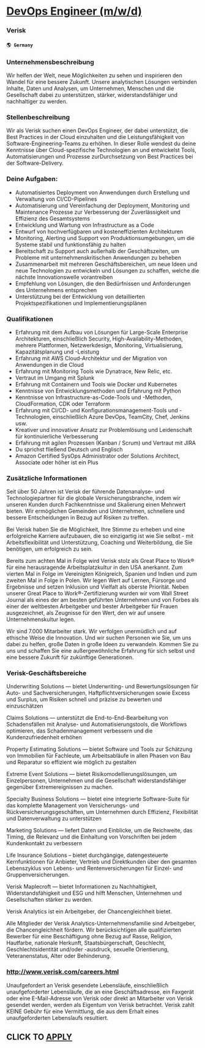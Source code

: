 # [DevOps Engineer (m/w/d)](https://www.remotewlb.com/apply/devops-engineer-m-w-d-55046)  
### Verisk  
#### `🌎 Germany`  

### Unternehmensbeschreibung

Wir helfen der Welt, neue Möglichkeiten zu sehen und inspirieren den Wandel für eine bessere Zukunft. Unsere analytischen Lösungen verbinden Inhalte, Daten und Analysen, um Unternehmen, Menschen und die Gesellschaft dabei zu unterstützen, stärker, widerstandsfähiger und nachhaltiger zu werden.

### Stellenbeschreibung

Wir als Verisk suchen einen DevOps Engineer, der dabei unterstützt, die Best Practices in der Cloud einzuhalten und die Leistungsfähigkeit von Software-Engineering-Teams zu erhöhen. In dieser Rolle wendest du deine Kenntnisse über Cloud-spezifische Technologien an und entwickelst Tools, Automatisierungen und Prozesse zurDurchsetzung von Best Practices bei der Software-Delivery.

### Deine Aufgaben:

  * Automatisiertes Deployment von Anwendungen durch Erstellung und Verwaltung von CI/CD-Pipelines
  * Automatisierung und Vereinfachung der Deployment, Monitoring und Maintenance Prozesse zur Verbesserung der Zuverlässigkeit und Effizienz des Gesamtsystems
  * Entwicklung und Wartung von Infrastructure as a Code
  * Entwurf von hochverfügbaren und kosteneffizienten Architekturen
  * Monitoring, Alerting und Support von Produktionsumgebungen, um die Systeme stabil und funktionsfähig zu halten
  * Bereitschaft zu Support auch außerhalb der Geschäftszeiten, um Probleme mit unternehmenskritischen Anwendungen zu beheben
  * Zusammenarbeit mit mehreren Geschäftsbereichen, um neue Ideen und neue Technologien zu entwickeln und Lösungen zu schaffen, welche die nächste Innovationswelle vorantreiben
  * Empfehlung von Lösungen, die den Bedürfnissen und Anforderungen des Unternehmens entsprechen
  * Unterstützung bei der Entwicklung von detaillierten Projektspezifikationen und Implementierungsplänen  

### Qualifikationen

  * Erfahrung mit dem Aufbau von Lösungen für Large-Scale Enterprise Architekturen, einschließlich Security, High-Availability-Methoden, mehrere Plattformen, Netzwerkdesign, Monitoring, Virtualisierung, Kapazitätsplanung und -Leistung
  * Erfahrung mit AWS Cloud-Architektur und der Migration von Anwendungen in die Cloud
  * Erfahrung mit Monitoring Tools wie Dynatrace, New Relic, etc.
  * Vertraut im Umgang mit Splunk
  * Erfahrung mit Containern und Tools wie Docker und Kubernetes
  * Kenntnisse von Entwicklungsmethoden und Erfahrung mit Python
  * Kenntnisse von Infrastructure-as-Code-Tools und -Methoden, CloudFormation, CDK oder Terraform
  * Erfahrung mit CI/CD- und Konfigurationsmanagement-Tools und -Technologien, einschließlich Azure DevOps, TeamCity, Chef, Jenkins usw.
  * Kreativer und innovativer Ansatz zur Problemlösung und Leidenschaft für kontinuierliche Verbesserung
  * Erfahrung mit agilen Prozessen (Kanban / Scrum) und Vertraut mit JIRA
  * Du sprichst fließend Deutsch und Englisch
  * Amazon Certified SysOps Administrator oder Solutions Architect, Associate oder höher ist ein Plus

### Zusätzliche Informationen

Seit über 50 Jahren ist Verisk der führende Datenanalyse- und Technologiepartner für die globale Versicherungsbranche, indem wir unseren Kunden durch Fachkenntnisse und Skalierung einen Mehrwert bieten. Wir ermöglichen Gemeinden und Unternehmen, schnellere und bessere Entscheidungen in Bezug auf Risiken zu treffen.

Bei Verisk haben Sie die Möglichkeit, Ihre Stimme zu erheben und eine erfolgreiche Karriere aufzubauen, die so einzigartig ist wie Sie selbst - mit Arbeitsflexibilität und Unterstützung, Coaching und Weiterbildung, die Sie benötigen, um erfolgreich zu sein.

Bereits zum achten Mal in Folge wird Verisk stolz als Great Place to Work® für eine herausragende Arbeitsplatzkultur in den USA anerkannt. Zum vierten Mal in Folge im Vereinigten Königreich, Spanien und Indien und zum zweiten Mal in Folge in Polen. Wir legen Wert auf Lernen, Fürsorge und Ergebnisse und setzen Inklusion und Vielfalt als oberste Priorität. Neben unserer Great Place to Work®-Zertifizierung wurden wir vom Wall Street Journal als eines der am besten geführten Unternehmen und von Forbes als einer der weltbesten Arbeitgeber und bester Arbeitgeber für Frauen ausgezeichnet, als Zeugnisse für den Wert, den wir auf unsere Unternehmenskultur legen.

Wir sind 7.000 Mitarbeiter stark. Wir verfolgen unermüdlich und auf ethische Weise die Innovation. Und wir suchen Personen wie Sie, um uns dabei zu helfen, große Daten in große Ideen zu verwandeln. Kommen Sie zu uns und schaffen Sie eine außergewöhnliche Erfahrung für sich selbst und eine bessere Zukunft für zukünftige Generationen.

###  Verisk-Geschäftsbereiche

Underwriting Solutions — bietet Underwriting- und Bewertungslösungen für Auto- und Sachversicherungen, Haftpflichtversicherungen sowie Excess und Surplus, um Risiken schnell und präzise zu bewerten und einzuschätzen

Claims Solutions — unterstützt die End-to-End-Bearbeitung von Schadensfällen mit Analyse- und Automatisierungstools, die Workflows optimieren, das Schadenmanagement verbessern und die Kundenzufriedenheit erhöhen

Property Estimating Solutions — bietet Software und Tools zur Schätzung von Immobilien für Fachleute, um Arbeitsabläufe in allen Phasen von Bau und Reparatur so effizient wie möglich zu gestalten

Extreme Event Solutions — bietet Risikomodellierungslösungen, um Einzelpersonen, Unternehmen und die Gesellschaft widerstandsfähiger gegenüber Extremereignissen zu machen.

Specialty Business Solutions — bietet eine integrierte Software-Suite für das komplette Management von Versicherungs- und Rückversicherungsgeschäften, um Unternehmen durch Effizienz, Flexibilität und Datenverwaltung zu unterstützen

Marketing Solutions — liefert Daten und Einblicke, um die Reichweite, das Timing, die Relevanz und die Einhaltung von Vorschriften bei jedem Kundenkontakt zu verbessern

Life Insurance Solutions – bietet durchgängige, datengesteuerte Kernfunktionen für Anbieter, Vertrieb und Direktkunden über den gesamten Lebenszyklus von Lebens- und Rentenversicherungen für Einzel- und Gruppenversicherungen.

Verisk Maplecroft — bietet Informationen zu Nachhaltigkeit, Widerstandsfähigkeit und ESG und hilft Menschen, Unternehmen und Gesellschaften stärker zu werden.

Verisk Analytics ist ein Arbeitgeber, der Chancengleichheit bietet.

Alle Mitglieder der Verisk Analytics-Unternehmensfamilie sind Arbeitgeber, die Chancengleichheit fördern. Wir berücksichtigen alle qualifizierten Bewerber für eine Beschäftigung ohne Bezug auf Rasse, Religion, Hautfarbe, nationale Herkunft, Staatsbürgerschaft, Geschlecht, Geschlechtsidentität und/oder -ausdruck, sexuelle Orientierung, Veteranenstatus, Alter oder Behinderung.

### http://www.verisk.com/careers.html

Unaufgefordert an Verisk gesendete Lebensläufe, einschließlich unaufgeforderter Lebensläufe, die an eine Geschäftsadresse, ein Faxgerät oder eine E-Mail-Adresse von Verisk oder direkt an Mitarbeiter von Verisk gesendet werden, werden als Eigentum von Verisk betrachtet. Verisk zahlt KEINE Gebühr für eine Vermittlung, die aus dem Erhalt eines unaufgeforderten Lebenslaufs resultiert.

  
## CLICK TO [APPLY](https://www.remotewlb.com/apply/devops-engineer-m-w-d-55046)

